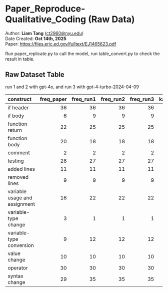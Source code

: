# Paper_Reproduce-Qualitative_Coding (Raw Data)

Author: **Liam Tang** (<ct2960@nyu.edu>)  
Date Created: **Oct 14th, 2025**  
Paper: https://files.eric.ed.gov/fulltext/EJ1465623.pdf

Run paper_replicate.py to call the model, run table_convert.py to check the result in table.
## Raw Dataset Table
run 1 and 2 with gpt-4o, and run 3 with gpt-4-turbo-2024-04-09

| construct                     |   freq_paper |   freq_run1 |   freq_run2 |   freq_run3 |   kappa_paper |   kappa_run1 |   kappa_run2 |   kappa_run3 |   prec_paper |   prec_run1 |   prec_run2 |   prec_run3 |   recall_paper |   recall_run1 |   recall_run2 |   recall_run3 |
|:------------------------------|-------------:|------------:|------------:|------------:|--------------:|-------------:|-------------:|-------------:|-------------:|------------:|------------:|------------:|---------------:|--------------:|--------------:|--------------:|
| if header                     |           36 |          36 |          36 |          36 |          0.78 |         0.68 |         0.62 |         0.62 |         0.93 |        0.71 |        0.67 |        0.67 |           0.78 |          0.94 |          0.94 |          0.92 |
| if body                       |            6 |           9 |           9 |           9 |          0.12 |        -0.06 |        -0.06 |         0.04 |         0.14 |        0.06 |        0.06 |        0.11 |           0.39 |          0.33 |          0.33 |          0.44 |
| function return               |           22 |          25 |          25 |          25 |          0.54 |         0.58 |         0.54 |         0.53 |         0.9  |        0.83 |        0.82 |        0.86 |           0.48 |          0.56 |          0.52 |          0.48 |
| function body                 |           20 |          18 |          18 |          18 |          0.1  |         0.07 |         0.04 |         0.12 |         0.25 |        0.21 |        0.2  |        0.24 |           0.66 |          0.67 |          0.61 |          0.61 |
| comment                       |            2 |           2 |           2 |           2 |          0.8  |         0.66 |         0.56 |         0.28 |         0.67 |        0.5  |        0.4  |        0.18 |           1    |          1    |          1    |          1    |
| testing                       |           28 |          27 |          27 |          27 |          0.54 |         0.58 |         0.54 |         0.4  |         0.9  |        0.83 |        0.82 |        0.9  |           0.48 |          0.56 |          0.52 |          0.33 |
| added lines                   |           11 |          11 |          11 |          11 |          0.93 |         0.59 |         0.59 |         0.54 |         0.88 |        0.48 |        0.48 |        0.44 |           1    |          1    |          1    |          1    |
| removed lines                 |            9 |           9 |           9 |           9 |          0.71 |         0.57 |         0.57 |        66    |         0.67 |        0.45 |        0.45 |        0.57 |           0.84 |          1    |          1    |          0.89 |
| variable usage and assignment |           16 |          22 |          22 |          22 |          0.3  |         0.3  |         0.28 |         0.24 |         0.33 |        0.37 |        0.35 |        0.34 |           0.85 |          0.86 |          0.86 |          0.77 |
| variable-type change          |            3 |           1 |           1 |           1 |          0.45 |         0.32 |         0.39 |         0.24 |         0.4  |        0.2  |        0.25 |        0.14 |           0.8  |          1    |          1    |          1    |
| variable-type conversion      |            9 |          12 |          12 |          12 |          0.57 |         0.48 |         0.5  |         0.27 |         0.47 |        0.41 |        0.42 |        0.26 |           0.96 |          0.92 |          0.92 |          1    |
| value change                  |           10 |          10 |          10 |          10 |          0.4  |         0.04 |         0.04 |         0.11 |         0.38 |        0.12 |        0.12 |        0.15 |           0.62 |          1    |          1    |          1    |
| operator                      |           30 |          30 |          30 |          30 |          0.73 |         0.56 |         0.63 |         0.66 |         0.75 |        0.71 |        0.72 |        0.79 |           0.9  |          0.67 |          0.77 |          0.73 |
| syntax change                 |           29 |          35 |          35 |          35 |          0.49 |         0.3  |         0.3  |         0.23 |         0.58 |        0.5  |        0.5  |        0.45 |           0.79 |          0.69 |          0.69 |          0.71 |

